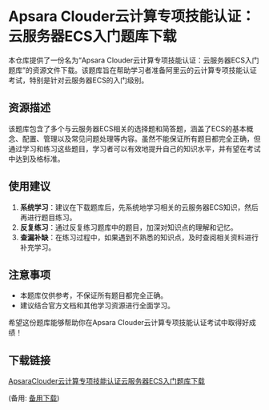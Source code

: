 # Apsara Clouder云计算专项技能认证：云服务器ECS入门题库下载

本仓库提供了一份名为“Apsara Clouder云计算专项技能认证：云服务器ECS入门题库”的资源文件下载。该题库旨在帮助学习者准备阿里云的云计算专项技能认证考试，特别是针对云服务器ECS的入门级别。

## 资源描述

该题库包含了多个与云服务器ECS相关的选择题和简答题，涵盖了ECS的基本概念、配置、管理以及常见问题处理等内容。虽然不能保证所有题目都完全正确，但通过学习和练习这些题目，学习者可以有效地提升自己的知识水平，并有望在考试中达到及格标准。

## 使用建议

1. **系统学习**：建议在下载题库后，先系统地学习相关的云服务器ECS知识，然后再进行题目练习。
2. **反复练习**：通过反复练习题库中的题目，加深对知识点的理解和记忆。
3. **查漏补缺**：在练习过程中，如果遇到不熟悉的知识点，及时查阅相关资料进行补充学习。

## 注意事项

- 本题库仅供参考，不保证所有题目都完全正确。
- 建议结合官方文档和其他学习资源进行全面学习。

希望这份题库能够帮助你在Apsara Clouder云计算专项技能认证考试中取得好成绩！

## 下载链接
[ApsaraClouder云计算专项技能认证云服务器ECS入门题库下载](https://pan.quark.cn/s/b2f3fc130e12) 

(备用: [备用下载](https://pan.baidu.com/s/15v-IS_G8K3k_eBXWfH6bng?pwd=1234))
